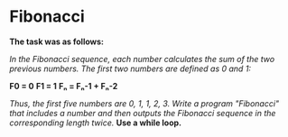 # Fibonacci

**The task was as follows:**

*In the Fibonacci sequence, each number calculates the sum of the two previous numbers. The first two numbers are defined as 0 and 1:*

**F0 = 0**
**F1 = 1**
**Fₙ = Fₙ-1 + Fₙ-2**


*Thus, the first five numbers are 0, 1, 1, 2, 3. Write a program "Fibonacci" that includes a number and then outputs the Fibonacci sequence in the corresponding length twice.* **Use a while loop.**
